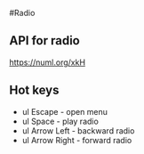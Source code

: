 #Radio

## API for radio
https://numl.org/xkH

## Hot keys
+ ul Escape - open menu
+ ul Space - play radio
+ ul Arrow Left - backward radio
+ ul Arrow Right - forward radio

